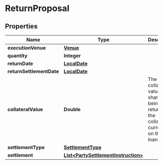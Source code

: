 # ReturnProposal

## Properties
Name | Type | Description | Notes
------------ | ------------- | ------------- | -------------
**executionVenue** | [**Venue**](Venue.md) |  | 
**quantity** | **Integer** |  | 
**returnDate** | [**LocalDate**](LocalDate.md) |  | 
**returnSettlementDate** | [**LocalDate**](LocalDate.md) |  | 
**collateralValue** | **Double** | The collateral value of the shares being returned, in the collateral currency on the loan loan. | 
**settlementType** | [**SettlementType**](SettlementType.md) |  | 
**settlement** | [**List&lt;PartySettlementInstruction&gt;**](PartySettlementInstruction.md) |  |  [optional]
